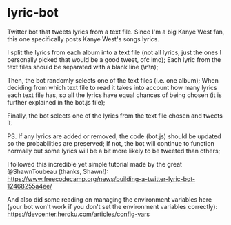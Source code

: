 # lyric-bot
Twitter bot that tweets lyrics from a text file.
Since I'm a big Kanye West fan, this one specifically posts Kanye West's songs lyrics.

I split the lyrics from each album into a text file (not all lyrics, just the ones I personally picked that would be a good tweet, ofc imo);
Each lyric from the text files should be separated with a blank line (\n\n);

Then, the bot randomly selects one of the text files (i.e. one album);
When deciding from which text file to read it takes into account how many lyrics each text file has, so all the lyrics have equal chances of being chosen (it is further explained in the bot.js file);

Finally, the bot selects one of the lyrics from the text file chosen and tweets it.


PS. 
If any lyrics are added or removed, the code (bot.js) should be updated so the probabilities are preserved;
If not, the bot will continue to function normally but some lyrics will be a bit more likely to be tweeted than others;

I followed this incredible yet simple tutorial made by the great @ShawnToubeau (thanks, Shawn!):
https://www.freecodecamp.org/news/building-a-twitter-lyric-bot-12468255a4ee/

And also did some reading on managing the environment variables here (your bot won't work if you don't set the environment variables correctly):
https://devcenter.heroku.com/articles/config-vars

